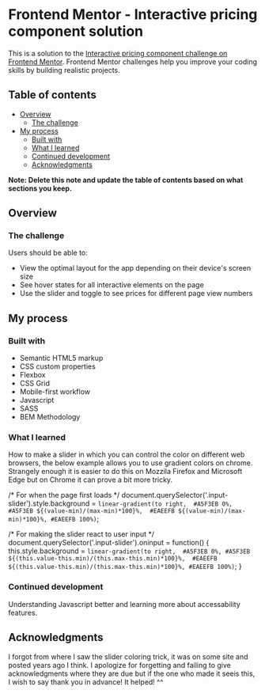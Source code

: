 # Frontend Mentor - Interactive pricing component solution

This is a solution to the [Interactive pricing component challenge on Frontend Mentor](https://www.frontendmentor.io/challenges/interactive-pricing-component-t0m8PIyY8). Frontend Mentor challenges help you improve your coding skills by building realistic projects. 

## Table of contents

- [Overview](#overview)
  - [The challenge](#the-challenge)
- [My process](#my-process)
  - [Built with](#built-with)
  - [What I learned](#what-i-learned)
  - [Continued development](#continued-development)
  - [Acknowledgments](#acknowledgments)

**Note: Delete this note and update the table of contents based on what sections you keep.**

## Overview

### The challenge

Users should be able to:

- View the optimal layout for the app depending on their device's screen size
- See hover states for all interactive elements on the page
- Use the slider and toggle to see prices for different page view numbers

## My process

### Built with

- Semantic HTML5 markup
- CSS custom properties
- Flexbox
- CSS Grid
- Mobile-first workflow
- Javascript
- SASS
- BEM Methodology

### What I learned

How to make a slider in which you can control the color on different web browsers, the below example allows you to use gradient colors on chrome.
Strangely enough it is easier to do this on Mozzila Firefox and Microsoft Edge but on Chrome it can prove a bit more tricky.

/* For when the page first loads */
	document.querySelector('.input-slider').style.background = 
    		`linear-gradient(to right, 
   		 #A5F3EB 0%, #A5F3EB ${(value-min)/(max-min)*100}%, 
    		#EAEEFB ${(value-min)/(max-min)*100}%, #EAEEFB 100%)`;

/* For making the slider react to user input */
	document.querySelector('.input-slider').oninput = function() {
    		this.style.background = 
    		`linear-gradient(to right, 
    		#A5F3EB 0%, #A5F3EB ${(this.value-this.min)/(this.max-this.min)*100}%, 
    		#EAEEFB ${(this.value-this.min)/(this.max-this.min)*100}%, #EAEEFB 100%)`;
	}

### Continued development

Understanding Javascript better and learning more about accessability features.

## Acknowledgments

I forgot from where I saw the slider coloring trick, it was on some site and posted years ago I think.
I apologize for forgetting and failing to give acknowledgments where they are due but if the one who made it seeis this, I wish to say thank you in advance! It helped! ^^